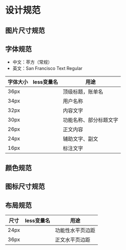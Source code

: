 # 设计规范

## 图片尺寸规范

## 字体规范

- 中文：苹方（常规）
- 英文：San Francisco Text Regular

字体大小 | less变量名  | 用途
-- | -- | -- 
36px | | 顶级标题，账单名
34px | | 用户名称
32px | | 内容文字
30px | | 功能名称、部分标题文字
26px | | 正文内容
24px | | 辅助文字、副文
16px | | 标注文字

## 颜色规范

## 图标尺寸规范

## 布局规范

尺寸 | less变量名 | 用途
-- | -- | --
24px | | 功能性水平页边距
36px | | 正文水平页边距